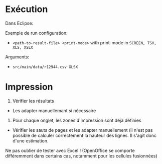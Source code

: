 # Exécution

Dans Eclipse: 

Exemple de run configuration:
- `<path-to-result-file> <print-mode>`
  with print-mode in `SCREEN, TSV, XLS, XSLX`
  
Arguments:
- `src/main/data/r12944.csv XLSX`


# Impression

1. Vérifier les résultats
  - Les adapter manuellemant si nécessaire
1. Pour chaque onglet, les zones d'impression sont déjà définies
  - Vérifier les sauts de pages et les adapter manuellement (il n'est pas possible de calculer correctement la hauteur des lignes. Il s'agit donc d'une estimation.
  
Ne pas oublier de tester avec Excel !
(OpenOffice se comporte différemment dans certains cas, notamment pour les cellules fusionnées)